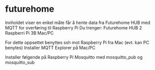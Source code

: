 # futurehome
Innholdet viser en enkel måte får å hente data fra Futurehome HUB med MQTT for overføring til Raspberry Pi
Du trenger:
Futurehome HUB 2
Raspberri Pi 3B
Mac/PC

For dette oppsettet benyttes ssh mot Raspberry Pi fra Mac (evt. kan PC benytes)
Installer MQTT Explorer på Mac/PC


Installer følgende på Raspberry Pi
Mosquitto med mosquitto_pub og mosquitto_sub
